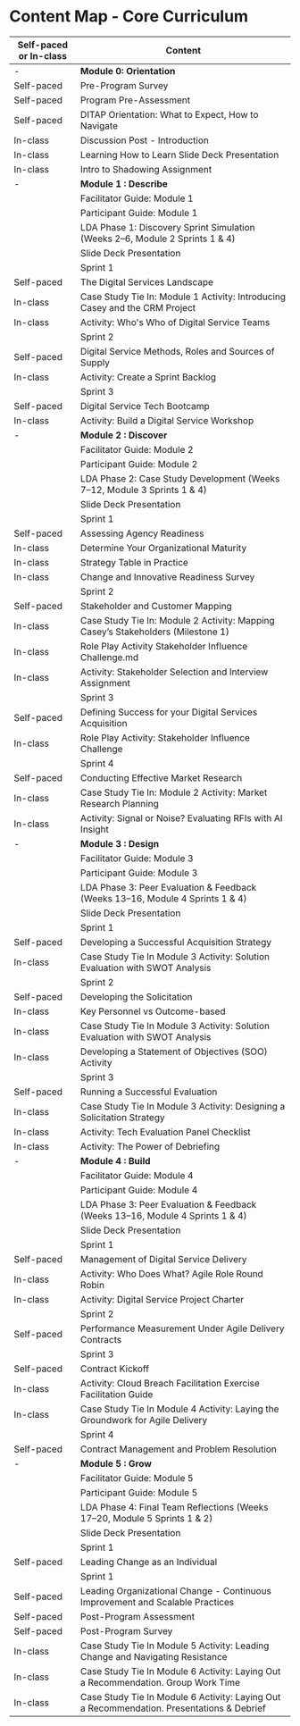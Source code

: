 # Content Map - Core Curriculum

| Self-paced or In-class | Content                                            |
|------------------------|----------------------------------------------------|
| -                      | **Module 0: Orientation**                          |
| Self-paced             | Pre-Program Survey                                 |
| Self-paced             | Program Pre-Assessment                             |
| Self-paced             | DITAP Orientation: What to Expect, How to Navigate |
| In-class               | Discussion Post - Introduction                     |
| In-class               | Learning How to Learn Slide Deck Presentation      |
| In-class               | Intro to Shadowing Assignment                      |
| -                      | **Module 1 : Describe**                            |
|                        | Facilitator Guide: Module 1                        |
|                        | Participant Guide: Module 1                        |
|                        | LDA Phase 1: Discovery Sprint Simulation (Weeks 2–6, Module 2 Sprints 1 & 4) |
|                        | Slide Deck Presentation                            |
|                        | Sprint 1                                           |
| Self-paced             | The Digital Services Landscape                     |
| In-class               | Case Study Tie In: Module 1 Activity: Introducing Casey and the CRM Project |
| In-class               | Activity: Who's Who of Digital Service Teams       |
|                        | Sprint 2                                           |
| Self-paced             | Digital Service Methods, Roles and Sources of Supply |
| In-class               | Activity: Create a Sprint Backlog                  |
|                        | Sprint 3                                           |
| Self-paced             | Digital Service Tech Bootcamp                      |
| In-class               | Activity: Build a Digital Service Workshop         |
| -                      | **Module 2 : Discover**                            |
|                        | Facilitator Guide: Module 2                        |
|                        | Participant Guide: Module 2                        |
|                        | LDA Phase 2: Case Study Development (Weeks 7–12, Module 3 Sprints 1 & 4) |
|                        | Slide Deck Presentation                            |
|                        | Sprint 1                                           |
| Self-paced             | Assessing Agency Readiness                         |
| In-class               | Determine Your Organizational Maturity             |
| In-class               | Strategy Table in Practice                         |
| In-class               | Change and Innovative Readiness Survey             |
|                        | Sprint 2                                           |
| Self-paced             | Stakeholder and Customer Mapping                   |
| In-class               | Case Study Tie In: Module 2 Activity: Mapping Casey’s Stakeholders (Milestone 1) |
| In-class               | Role Play Activity Stakeholder Influence Challenge.md |
| In-class               | Activity: Stakeholder Selection and Interview Assignment |
|                        | Sprint 3                                           |
| Self-paced             | Defining Success for your Digital Services Acquisition |
| In-class               | Role Play Activity: Stakeholder Influence Challenge|
|                        | Sprint 4                                           |
| Self-paced             | Conducting Effective Market Research               |
| In-class               | Case Study Tie In: Module 2 Activity: Market Research Planning |
| In-class               | Activity: Signal or Noise? Evaluating RFIs with AI Insight |
| -                      | **Module 3 : Design**                              |
|                        | Facilitator Guide: Module 3                        |
|                        | Participant Guide: Module 3                        |
|                        | LDA Phase 3: Peer Evaluation & Feedback (Weeks 13–16, Module 4 Sprints 1 & 4) |
|                        | Slide Deck Presentation                            |
|                        | Sprint 1                                           |
| Self-paced             | Developing a Successful Acquisition Strategy       |
| In-class               | Case Study Tie In Module 3 Activity: Solution Evaluation with SWOT Analysis |
|                        | Sprint 2                                           |
| Self-paced             | Developing the Solicitation                        |
| In-class               | Key Personnel vs Outcome-based                     |
| In-class               | Case Study Tie In Module 3 Activity: Solution Evaluation with SWOT Analysis|
| In-class               | Developing a Statement of Objectives (SOO) Activity |
|                        | Sprint 3                                           |
| Self-paced             | Running a Successful Evaluation                    |
| In-class               | Case Study Tie In Module 3 Activity: Designing a Solicitation Strategy 
| In-class               | Activity: Tech Evaluation Panel Checklist          |
| In-class               | Activity: The Power of Debriefing                  |
| -                      | **Module 4 : Build**                               |
|                        | Facilitator Guide: Module 4                        |
|                        | Participant Guide: Module 4                        |
|                        | LDA Phase 3: Peer Evaluation & Feedback (Weeks 13–16, Module 4 Sprints 1 & 4) |
|                        | Slide Deck Presentation                            |
|                        | Sprint 1                                           |
| Self-paced             | Management of Digital Service Delivery             |
| In-class               | Activity: Who Does What? Agile Role Round Robin    | 
| In-class               | Activity: Digital Service Project Charter          |
|                        | Sprint 2                                           |
| Self-paced             | Performance Measurement Under Agile Delivery Contracts |
|                        | Sprint 3                                           |
| Self-paced             | Contract Kickoff                                   |
| In-class               | Activity: Cloud Breach Facilitation Exercise Facilitation Guide |
| In-class               | Case Study Tie In Module 4 Activity: Laying the Groundwork for Agile Delivery |
|                        | Sprint 4                                           |
| Self-paced             | Contract Management and Problem Resolution         |
| -                      | **Module 5 : Grow**                                |
|                        | Facilitator Guide: Module 5                        |
|                        | Participant Guide: Module 5                        |
|                        | LDA Phase 4: Final Team Reflections (Weeks 17–20, Module 5 Sprints 1 & 2) |
|                        | Slide Deck Presentation                            |
|                        | Sprint 1                                           |
| Self-paced             | Leading Change as an Individual                    |
|                        | Sprint 1                                           |
| Self-paced             | Leading Organizational Change - Continuous Improvement and Scalable Practices|
| Self-paced             | Post-Program Assessment                            |
| Self-paced             | Post-Program Survey                                |
| In-class               | Case Study Tie In Module 5 Activity: Leading Change and Navigating Resistance |
| In-class               | Case Study Tie In Module 6 Activity: Laying Out a Recommendation. Group Work Time |
| In-class               | Case Study Tie In Module 6 Activity: Laying Out a Recommendation. Presentations & Debrief|
